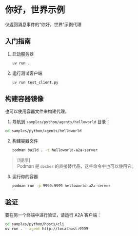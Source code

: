 # 你好，世界示例

仅返回消息事件的“你好，世界”示例代理

## 入门指南

1. 启动服务器

   ```bash
   uv run .
   ```

2. 运行测试客户端

   ```bash
   uv run test_client.py
   ```

## 构建容器镜像

也可以使用容器文件来构建代理。

1. 导航到 `samples/python/agents/helloworld` 目录：

  ```bash
  cd samples/python/agents/helloworld
  ```

2. 构建容器文件

    ```bash
    podman build . -t helloworld-a2a-server
    ```

> [!提示]  
> Podman 是 `docker` 的直接替代品，这些命令中也可以使用它。

3. 运行你的容器

    ```bash
    podman run -p 9999:9999 helloworld-a2a-server
    ```

## 验证

要在另一个终端中进行验证，请运行 A2A 客户端：

```bash
cd samples/python/hosts/cli
uv run . --agent http://localhost:9999
```
